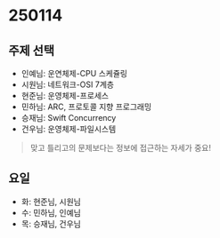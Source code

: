 # 250114

## 주제 선택

- 인예님: 운연체제-CPU 스케쥴링
- 시원님: 네트워크-OSI 7계층
- 현준님: 운영체제-프로세스
- 민하님: ARC, 프로토콜 지향 프로그래밍
- 승재님: Swift Concurrency
- 건우님: 운영체제-파일시스템

> 맞고 틀리고의 문제보다는 정보에 접근하는 자세가 중요!

## 요일

- 화: 현준님, 시원님
- 수: 민하님, 인예님
- 목: 승재님, 건우님
